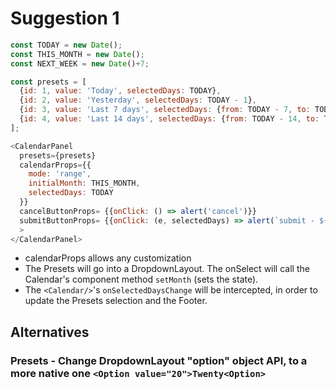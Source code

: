 # Suggestion 1

```js
const TODAY = new Date();
const THIS_MONTH = new Date();
const NEXT_WEEK = new Date()+7;

const presets = [
  {id: 1, value: 'Today', selectedDays: TODAY},
  {id: 2, value: 'Yesterday', selectedDays: TODAY - 1},
  {id: 3, value: 'Last 7 days', selectedDays: {from: TODAY - 7, to: TODAY}},
  {id: 4, value: 'Last 14 days', selectedDays: {from: TODAY - 14, to: TODAY}}
];

<CalendarPanel
  presets={presets}
  calendarProps={{
    mode: 'range',
    initialMonth: THIS_MONTH,
    selectedDays: TODAY
  }}
  cancelButtonProps= {{onClick: () => alert('cancel')}}
  submitButtonProps= {{onClick: (e, selectedDays) => alert(`submit - ${selectedDays}`)}}
  >
</CalendarPanel>
```

- calendarProps allows any customization
- The Presets will go into a DropdownLayout. The onSelect will call the Calendar's component method `setMonth` (sets the state).
- The `<Calendar/>`'s `onSelectedDaysChange` will be intercepted, in order to update the Presets selection and the Footer.

## Alternatives

### Presets - Change DropdownLayout "option" object API, to a more native one `<Option value="20">Twenty<Option>`